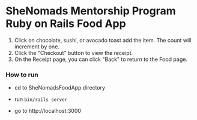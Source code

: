 # SheNomads Mentorship Program Ruby on Rails Food App

1. Click on chocolate, sushi, or avocado toast add the item. The count will increment by one.
2. Click the "Checkout" button to view the receipt.
3. On the Receipt page, you can click "Back" to return to the Food page.

### How to run
* cd to SheNomadsFoodApp directory

* run `bin/rails server`

* go to http://localhost:3000
